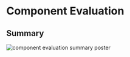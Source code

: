 # Component Evaluation


## Summary

![component evaluation summary poster](assets/component_evaluation.png)
